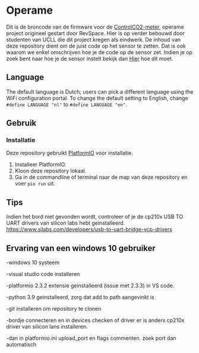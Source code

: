 # Operame

Dit is de broncode van de firmware voor de [ControlCO2-meter](https://controlco2.space), operame project origineel gestart door RevSpace. Hier is op verder bebouwd door studenten van UCLL die dit project kregen als eindwerk. De inhoud van deze repository dient om de juist code op het sensor te zetten. Dat is ook waarom we enkel omschrijven hoe je de code op de sensor zet. Indien je op zoek bent naar hoe je de sensor instelt bekijk dan [Hier](https://github.com/Wolkjes/frontend) hoe dit moet.

## Language

The default language is Dutch; users can pick a different language using the
WiFi configuration portal. To change the default setting to English, change
`#define LANGUAGE "nl"` to `#define LANGUAGE "en"`.

## Gebruik

### Installatie

Deze repository gebruikt [PlatformIO](https://platformio.org/) voor installatie.

1. Installeer PlatformIO.
2. Kloon deze repository lokaal.
3. Ga in de commandline of terminal naar de map van deze repository en voer `pio run` uit.

## Tips

Indien het bord niet gevonden wordt, controleer of je de cp210x USB TO UART drivers van silicon labs hebt geinstalleerd.
https://www.silabs.com/developers/usb-to-uart-bridge-vcp-drivers
  
## Ervaring van een windows 10 gebruiker  
-windows 10 systeem

-visual studio code installeren

-platformio 2.3.2 extensie geinstalleerd (issue met 2.3.3) in VS code.

-python 3.9 geinstalleerd, zorg dat add to path aangevinkt is

-git installeren om repository te clonen

-bordje connecteren en in devices checken of driver er is anders cp210x driver van silicon lans installeren.

-dan in platformio.ini upload_port en flags commenten. zoek port dan automatisch
